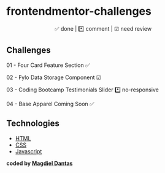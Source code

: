 # frontendmentor-challenges

<p align="center">
  ✅ done | *️⃣ comment  | ☑ need review
</p>

## Challenges

01 - Four Card Feature Section ✅

02 - Fylo Data Storage Component ☑

03 - Coding Bootcamp Testimonials Slider *️⃣ no-responsive 

04 - Base Apparel Coming Soon ✅

## Technologies

-  [HTML][HTML]
-  [CSS][CSS]
-  [Javascript][Javascript]



**coded by [Magdiel Dantas](https://www.instagram.com/magdielndantas/)**

[CSS]:https://developer.mozilla.org/en-US/docs/Web/CSS
[Javascript]:https://developer.mozilla.org/en-US/docs/Glossary/JavaScript
[HTML]:https://developer.mozilla.org/en-US/docs/Web/HTML
